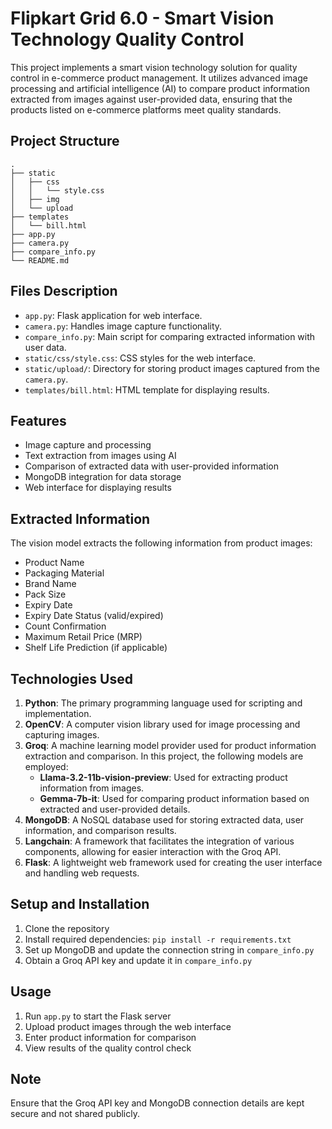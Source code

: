 # Flipkart Grid 6.0 - Smart Vision Technology Quality Control

This project implements a smart vision technology solution for quality control in e-commerce product management. It utilizes advanced image processing and artificial intelligence (AI) to compare product information extracted from images against user-provided data, ensuring that the products listed on e-commerce platforms meet quality standards.

## Project Structure

```
.
├── static
│   ├── css
│   │   └── style.css
│   ├── img
│   └── upload
├── templates
│   └── bill.html
├── app.py
├── camera.py
├── compare_info.py
└── README.md
```

## Files Description

- `app.py`: Flask application for web interface.
- `camera.py`: Handles image capture functionality.
- `compare_info.py`: Main script for comparing extracted information with user data.
- `static/css/style.css`: CSS styles for the web interface.
- `static/upload/`: Directory for storing product images captured from the `camera.py`.
- `templates/bill.html`: HTML template for displaying results.

## Features

- Image capture and processing
- Text extraction from images using AI
- Comparison of extracted data with user-provided information
- MongoDB integration for data storage
- Web interface for displaying results

## Extracted Information

The vision model extracts the following information from product images:

- Product Name
- Packaging Material
- Brand Name
- Pack Size
- Expiry Date
- Expiry Date Status (valid/expired)
- Count Confirmation
- Maximum Retail Price (MRP)
- Shelf Life Prediction (if applicable)

## Technologies Used

1. **Python**: The primary programming language used for scripting and implementation.
2. **OpenCV**: A computer vision library used for image processing and capturing images.
3. **Groq**: A machine learning model provider used for product information extraction and comparison. In this project, the following models are employed:
   - **Llama-3.2-11b-vision-preview**: Used for extracting product information from images.
   - **Gemma-7b-it**: Used for comparing product information based on extracted and user-provided details.
4. **MongoDB**: A NoSQL database used for storing extracted data, user information, and comparison results.
5. **Langchain**: A framework that facilitates the integration of various components, allowing for easier interaction with the Groq API.
6. **Flask**: A lightweight web framework used for creating the user interface and handling web requests.

## Setup and Installation

1. Clone the repository
2. Install required dependencies: `pip install -r requirements.txt`
3. Set up MongoDB and update the connection string in `compare_info.py`
4. Obtain a Groq API key and update it in `compare_info.py`

## Usage

1. Run `app.py` to start the Flask server
2. Upload product images through the web interface
3. Enter product information for comparison
4. View results of the quality control check

## Note

Ensure that the Groq API key and MongoDB connection details are kept secure and not shared publicly.
